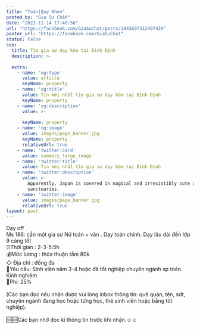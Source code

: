 ```yaml
---
title: "Toán|Quy Nhơn"
posted_by: "Gia Sư Chất"
date: "2021-11-14 17:40:56"
url: "https://facebook.com/GiaSuChat/posts/1843697312497439"
poster_url: "https://facebook.com/GiaSuChat"
status: False
seo:
  title: Tìm gia sư dạy kèm tại Bình Định
  description: >-
    
  extra:
    - name: 'og:type'
      value: article
      keyName: property
    - name: 'og:title'
      value: Tin mới nhất tìm gia sư dạy kèm tại Bình Định
      keyName: property
    - name: 'og:description'
      value: >-
        
      keyName: property
    - name: 'og:image'
      value: images/page_banner.jpg
      keyName: property
      relativeUrl: true
    - name: 'twitter:card'
      value: summary_large_image
    - name: 'twitter:title'
      value: Tin mới nhất tìm gia sư dạy kèm tại Bình Định
    - name: 'twitter:description'
      value: >-
        Apparently, Japan is covered in magical and irresistibly cute animal
        sanctuaries.
    - name: 'twitter:image'
      value: images/page_banner.jpg
      relativeUrl: true
layout: post
---
```

Dạy off<br>Ms 186: cần một gia sư Nữ toán + văn . Dạy toán chính. Dạy lâu dài đến lớp 9 càng tốt<br>⏰Thời gian : 2-3-5:5h<br>💰Mức lương : thỏa thuận tầm 80k<br>◇ Địa chỉ : đống đa<br>📒Yêu cầu: Sinh viên năm 3-4 hoặc đã tốt nghiệp chuyên ngành sp toán. Kinh nghiệm<br>💸Phí: 25%<br><br>(Các bạn đọc nếu nhận được vui lòng inbox thông tin: quê quán, tên, sdt, chuyên ngành đang học hoặc từng học, thẻ sinh viên hoặc bằng tốt nghiệp).<br><br>🆘🆘Các bạn nhớ đọc kĩ thông tin trước khi nhận.☺️☺️
